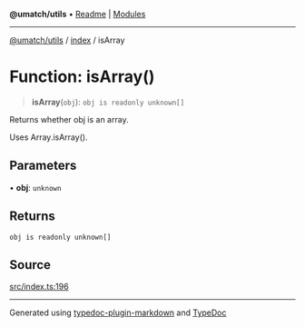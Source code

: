 **@umatch/utils** • [Readme](../../index.md) \| [Modules](../../modules.md)

***

[@umatch/utils](../../modules.md) / [index](../index.md) / isArray

# Function: isArray()

> **isArray**(`obj`): `obj is readonly unknown[]`

Returns whether obj is an array.

Uses Array.isArray().

## Parameters

• **obj**: `unknown`

## Returns

`obj is readonly unknown[]`

## Source

[src/index.ts:196](https://github.com/umatch-oficial/utils/blob/7369e19/src/index.ts#L196)

***

Generated using [typedoc-plugin-markdown](https://www.npmjs.com/package/typedoc-plugin-markdown) and [TypeDoc](https://typedoc.org/)
